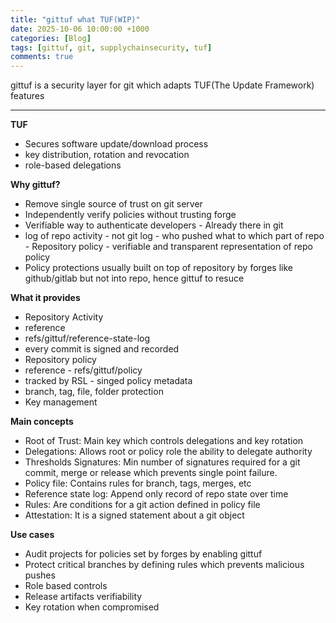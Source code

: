 ```yaml
---
title: "gittuf what TUF(WIP)"
date: 2025-10-06 10:00:00 +1000
categories: [Blog]
tags: [gittuf, git, supplychainsecurity, tuf]
comments: true
---
```



gittuf is a security layer for git which adapts TUF(The Update Framework) features

---
**TUF**  
- Secures software update/download process
- key distribution, rotation and revocation
- role-based delegations

**Why gittuf?**  
- Remove single source of trust on git server  
- Independently verify policies without trusting forge   
- Verifiable way to authenticate developers - Already there in git  
- log of repo activity - not git log - who pushed what to which part of repo - Repository policy - verifiable and transparent representation of repo policy  
- Policy protections usually built on top of repository by forges like github/gitlab but not into repo, hence gittuf to resuce 

**What it provides**  
- Repository Activity
- reference
- refs/gittuf/reference-state-log
- every commit is signed and recorded
- Repository policy
- reference - refs/gittuf/policy
- tracked by RSL - singed policy metadata
- branch, tag, file, folder protection
- Key management

**Main concepts**  
- Root of Trust: Main key which controls delegations and key rotation
- Delegations: Allows root or policy role the ability to delegate authority
- Thresholds Signatures: Min number of signatures required for a git commit, merge or release which prevents single point failure.
- Policy file: Contains rules for branch, tags, merges, etc
- Reference state log: Append only record of repo state over time
- Rules: Are conditions for a git action defined in policy file
- Attestation: It is a signed statement about a git object

**Use cases**  
- Audit projects for policies set by forges by enabling gittuf
- Protect critical branches by defining rules which prevents malicious pushes
- Role based controls
- Release artifacts verifiability
- Key rotation when compromised
